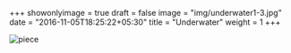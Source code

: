 +++
showonlyimage = true
draft = false
image = "img/underwater1-3.jpg"
date = "2016-11-05T18:25:22+05:30"
title = "Underwater"
weight = 1
+++

![piece](../../img/underwater1-3.jpg)


